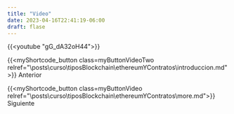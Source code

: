 ```yaml
---
title: "Video"
date: 2023-04-16T22:41:19-06:00
draft: flase
---
```


{{<youtube "gG_dA32oH44">}}

{{<myShortcode_button class=myButtonVideoTwo relref="\posts\curso\tiposBlockchain\ethereumYContratos\introduccion.md">}} Anterior

{{<myShortcode_button class=myButtonVideo relref="\posts\curso\tiposBlockchain\ethereumYContratos\more.md">}} Siguiente